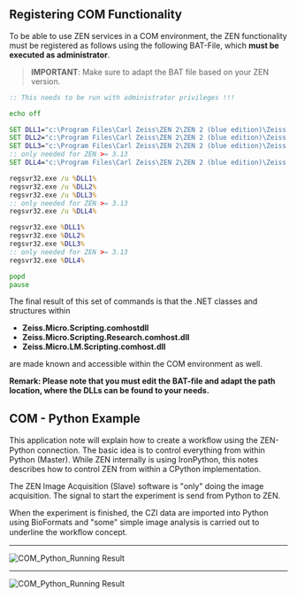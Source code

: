 ## Registering COM Functionality

To be able to use ZEN services in a COM environment, the ZEN functionality must be registered as follows using the following BAT-File, which **must be executed as administrator**.

> **IMPORTANT**: Make sure to adapt the BAT file based on your ZEN version.

```bat
:: This needs to be run with administrator privileges !!!

echo off

SET DLL1="c:\Program Files\Carl Zeiss\ZEN 2\ZEN 2 (blue edition)\Zeiss.Micro.Scripting.comhost.dll"
SET DLL2="c:\Program Files\Carl Zeiss\ZEN 2\ZEN 2 (blue edition)\Zeiss.Micro.LM.Scripting.comhost.dll"
SET DLL3="c:\Program Files\Carl Zeiss\ZEN 2\ZEN 2 (blue edition)\Zeiss.Micro.Scripting.Research.comhost.dll"
:: only needed for ZEN >= 3.13
SET DLL4="c:\Program Files\Carl Zeiss\ZEN 2\ZEN 2 (blue edition)\Zeiss.Micro.LM.Scripting.Research.comhost.dll

regsvr32.exe /u %DLL1%
regsvr32.exe /u %DLL2%
regsvr32.exe /u %DLL3%
:: only needed for ZEN >= 3.13
regsvr32.exe /u %DLL4%

regsvr32.exe %DLL1%
regsvr32.exe %DLL2%
regsvr32.exe %DLL3%
:: only needed for ZEN >= 3.13
regsvr32.exe %DLL4%

popd
pause
```

The final result of this set of commands is that the .NET classes and structures within

- **Zeiss.Micro.Scripting.comhostdll**
- **Zeiss.Micro.Scripting.Research.comhost.dll**
- **Zeiss.Micro.LM.Scripting.comhost.dll**

are made known and accessible within the COM environment as well.

**Remark: Please note that you must edit the BAT-file and adapt the path location, where the DLLs can be found to your needs.**

## COM - Python Example

This application note will explain how to create a workﬂow using the ZEN-Python connection. The basic idea is to control everything from within Python (Master). While ZEN internally is using IronPython, this notes describes how to control ZEN from within a CPython implementation.

The ZEN Image Acquisition (Slave) software is "only" doing the image acquisition. The signal to start the experiment is send from Python to ZEN.

When the experiment is finished, the CZI data are imported into Python using BioFormats and "some" simple image analysis is carried out to underline the workﬂow concept.

***

![COM_Python_Running Result](../../Images/ZEN_Python_Running_Results_1.png)

***

![COM_Python_Running Result](../../Images/ZEN_Python_Running_Results_2.png)
